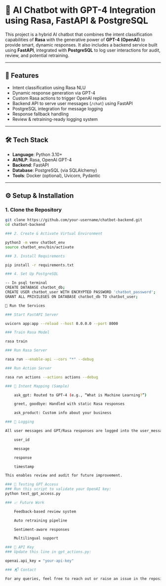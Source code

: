 # 🤖 AI Chatbot with GPT-4 Integration using Rasa, FastAPI & PostgreSQL

This project is a hybrid AI chatbot that combines the intent classification capabilities of **Rasa** with the generative power of **GPT-4 (OpenAI)** to provide smart, dynamic responses. It also includes a backend service built using **FastAPI**, integrated with **PostgreSQL** to log user interactions for audit, review, and potential retraining.

---

## 🚀 Features

- Intent classification using Rasa NLU
- Dynamic response generation via GPT-4
- Custom Rasa actions to trigger OpenAI replies
- Backend API to serve user messages (`/chat`) using FastAPI
- PostgreSQL integration for message logging
- Response fallback handling
- Review & retraining-ready logging system

---

## 🛠️ Tech Stack

- **Language**: Python 3.10+
- **AI/NLP**: Rasa, OpenAI GPT-4
- **Backend**: FastAPI
- **Database**: PostgreSQL (via SQLAlchemy)
- **Tools**: Docker (optional), Uvicorn, Pydantic

---

## ⚙️ Setup & Installation

### 1. Clone the Repository

```bash
git clone https://github.com/your-username/chatbot-backend.git
cd chatbot-backend

### 2. Create & Activate Virtual Environment

python3 -m venv chatbot_env
source chatbot_env/bin/activate

### 3. Install Requirements

pip install -r requirements.txt

### 4. Set Up PostgreSQL

-- In psql terminal
CREATE DATABASE chatbot_db;
CREATE USER chatbot_user WITH ENCRYPTED PASSWORD 'chatbot_password';
GRANT ALL PRIVILEGES ON DATABASE chatbot_db TO chatbot_user;

🚦 Run the Services

### Start FastAPI Server

uvicorn app:app --reload --host 0.0.0.0 --port 8000

### Train Rasa Model

rasa train

### Run Rasa Server

rasa run --enable-api --cors "*" --debug

### Run Action Server

rasa run actions --actions actions --debug

### 🧠 Intent Mapping (Sample)

    ask_gpt: Routed to GPT-4 (e.g., “What is Machine Learning?”)

    greet, goodbye: Handled with static Rasa responses

    ask_product: Custom info about your business

### 📝 Logging

All user messages and GPT/Rasa responses are logged into the user_messages table in PostgreSQL with:

    user_id

    message

    response

    timestamp

This enables review and audit for future improvement.

### 🧪 Testing GPT Access
### Run this script to validate your OpenAI key:
python test_gpt_access.py

### 📈 Future Work

    Feedback-based review system

    Auto retraining pipeline

    Sentiment-aware responses

    Multilingual support

### 🔐 API Key
### Update this line in gpt_actions.py:

openai.api_key = "your-api-key"

### 📬 Contact

For any queries, feel free to reach out or raise an issue in the repository.
